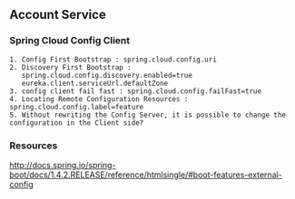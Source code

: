 ## Account Service

### Spring Cloud Config Client
    
    1. Config First Bootstrap : spring.cloud.config.uri
    2. Discovery First Bootstrap : 
       spring.cloud.config.discovery.enabled=true
       eureka.client.serviceUrl.defaultZone
    3. config client fail fast : spring.cloud.config.failFast=true
    4. Locating Remote Configuration Resources : spring.cloud.config.label=feature
    5. Without rewriting the Config Server, it is possible to change the configuration in the Client side?
    
    
### Resources
http://docs.spring.io/spring-boot/docs/1.4.2.RELEASE/reference/htmlsingle/#boot-features-external-config
